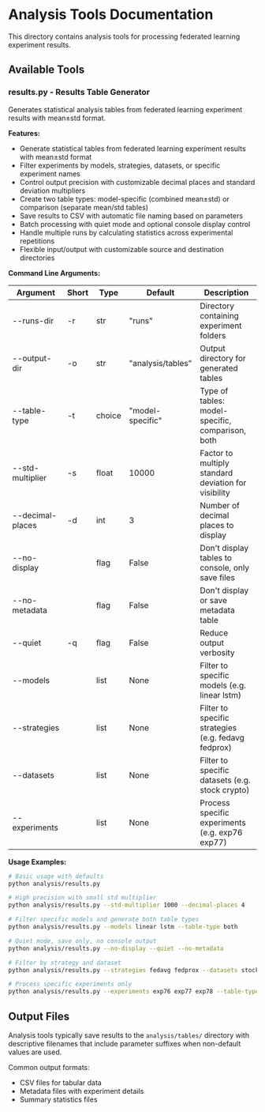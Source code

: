 # Analysis Tools Documentation

This directory contains analysis tools for processing federated learning experiment results.

## Available Tools

### results.py - Results Table Generator

Generates statistical analysis tables from federated learning experiment results with mean±std format.

**Features:**
- Generate statistical tables from federated learning experiment results with mean±std format
- Filter experiments by models, strategies, datasets, or specific experiment names
- Control output precision with customizable decimal places and standard deviation multipliers
- Create two table types: model-specific (combined mean±std) or comparison (separate mean/std tables)
- Save results to CSV with automatic file naming based on parameters
- Batch processing with quiet mode and optional console display control
- Handle multiple runs by calculating statistics across experimental repetitions
- Flexible input/output with customizable source and destination directories

**Command Line Arguments:**

| Argument         | Short | Type   | Default           | Description                                          |
|------------------|-------|--------|-------------------|----------------------------------------------------- |
| --runs-dir       | -r    | str    | "runs"            | Directory containing experiment folders              |
| --output-dir     | -o    | str    | "analysis/tables" | Output directory for generated tables                |
| --table-type     | -t    | choice | "model-specific"  | Type of tables: model-specific, comparison, both     |
| --std-multiplier | -s    | float  | 10000             | Factor to multiply standard deviation for visibility |
| --decimal-places | -d    | int    | 3                 | Number of decimal places to display                  |
| --no-display     |       | flag   | False             | Don't display tables to console, only save files     |
| --no-metadata    |       | flag   | False             | Don't display or save metadata table                 |
| --quiet          | -q    | flag   | False             | Reduce output verbosity                              |
| --models         |       | list   | None              | Filter to specific models (e.g. linear lstm)         |
| --strategies     |       | list   | None              | Filter to specific strategies (e.g. fedavg fedprox)  |
| --datasets       |       | list   | None              | Filter to specific datasets (e.g. stock crypto)      |
| --experiments    |       | list   | None              | Process specific experiments (e.g. exp76 exp77)      |

**Usage Examples:**

```bash
# Basic usage with defaults
python analysis/results.py

# High precision with small std multiplier
python analysis/results.py --std-multiplier 1000 --decimal-places 4

# Filter specific models and generate both table types
python analysis/results.py --models linear lstm --table-type both

# Quiet mode, save only, no console output
python analysis/results.py --no-display --quiet --no-metadata

# Filter by strategy and dataset
python analysis/results.py --strategies fedavg fedprox --datasets stock

# Process specific experiments only
python analysis/results.py --experiments exp76 exp77 exp78 --table-type both
```

## Output Files

Analysis tools typically save results to the `analysis/tables/` directory with descriptive filenames that include parameter suffixes when non-default values are used.

Common output formats:
- CSV files for tabular data
- Metadata files with experiment details
- Summary statistics files